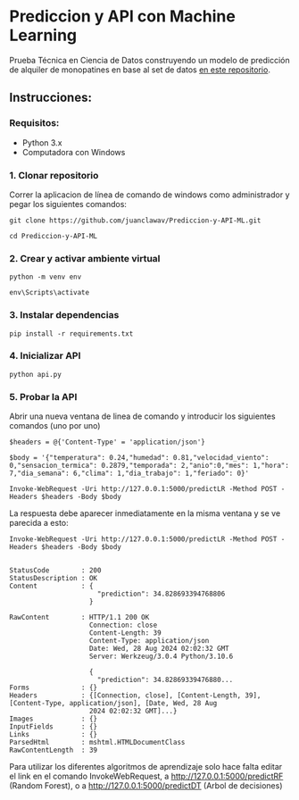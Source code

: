 
# Prediccion y API con Machine Learning

Prueba Técnica en Ciencia de Datos construyendo un modelo de predicción de alquiler de monopatines en base al set de datos [en este repositorio](https://github.com/ecusidatec/D4G_Interview/blob/main/Datasets/PruebaTecnicaPasantia/dataset_alquiler.csv).

## Instrucciones: 

### Requisitos:
- Python 3.x
- Computadora con Windows

### 1. Clonar repositorio

Correr la aplicacion de línea de comando de windows como administrador y pegar los siguientes comandos:

```
git clone https://github.com/juanclawav/Prediccion-y-API-ML.git

cd Prediccion-y-API-ML
```
### 2. Crear y activar ambiente virtual
```
python -m venv env

env\Scripts\activate
```
### 3. Instalar dependencias
```
pip install -r requirements.txt
```
### 4. Inicializar API
```
python api.py
```
### 5. Probar la API
Abrir una nueva ventana de linea de comando y introducir los siguientes comandos (uno por uno)
```
$headers = @{'Content-Type' = 'application/json'}  

$body = '{"temperatura": 0.24,"humedad": 0.81,"velocidad_viento": 0,"sensacion_termica": 0.2879,"temporada": 2,"anio":0,"mes": 1,"hora": 7,"dia_semana": 6,"clima": 1,"dia_trabajo": 1,"feriado": 0}'

Invoke-WebRequest -Uri http://127.0.0.1:5000/predictLR -Method POST -Headers $headers -Body $body
```
La respuesta debe aparecer inmediatamente en la misma ventana y se ve parecida a esto:
```
Invoke-WebRequest -Uri http://127.0.0.1:5000/predictLR -Method POST -Headers $headers -Body $body


StatusCode        : 200
StatusDescription : OK
Content           : {
                      "prediction": 34.828693394768806
                    }

RawContent        : HTTP/1.1 200 OK
                    Connection: close
                    Content-Length: 39
                    Content-Type: application/json
                    Date: Wed, 28 Aug 2024 02:02:32 GMT
                    Server: Werkzeug/3.0.4 Python/3.10.6

                    {
                      "prediction": 34.82869339476880...
Forms             : {}
Headers           : {[Connection, close], [Content-Length, 39], [Content-Type, application/json], [Date, Wed, 28 Aug
                    2024 02:02:32 GMT]...}
Images            : {}
InputFields       : {}
Links             : {}
ParsedHtml        : mshtml.HTMLDocumentClass
RawContentLength  : 39
```
Para utilizar los diferentes algoritmos de aprendizaje solo hace falta editar el link en el comando InvokeWebRequest, a http://127.0.0.1:5000/predictRF (Random Forest), o a http://127.0.0.1:5000/predictDT (Arbol de decisiones)
